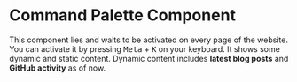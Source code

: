 # Command Palette Component

This component lies and waits to be activated on every page of the website. You can activate it by pressing <kbd>Meta</kbd> + <kbd>K</kbd> on your keyboard. It shows some dynamic and static content. Dynamic content includes **latest blog posts** and **GitHub activity** as of now.
